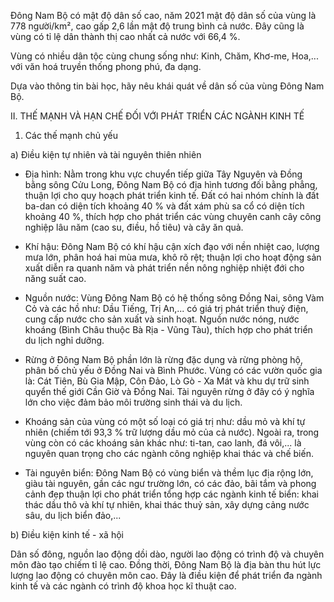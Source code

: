 Đông Nam Bộ có mật độ dân số cao, năm 2021 mật độ dân số của vùng là 778 người/km², cao gấp 2,6 lần mật độ trung bình cả nước. Đây cũng là vùng có tỉ lệ dân thành thị cao nhất cả nước với 66,4 %.

Vùng có nhiều dân tộc cùng chung sống như: Kinh, Chăm, Khơ-me, Hoa,... với văn hoá truyền thống phong phú, đa dạng.

Dựa vào thông tin bài học, hãy nêu khái quát về dân số của vùng Đông Nam Bộ.

II. THẾ MẠNH VÀ HẠN CHẾ ĐỐI VỚI PHÁT TRIỂN CÁC NGÀNH KINH TẾ

1. Các thế mạnh chủ yếu

a) Điều kiện tự nhiên và tài nguyên thiên nhiên

- Địa hình: Nằm trong khu vực chuyển tiếp giữa Tây Nguyên và Đồng bằng sông Cửu Long, Đông Nam Bộ có địa hình tương đối bằng phẳng, thuận lợi cho quy hoạch phát triển kinh tế. Đất có hai nhóm chính là đất ba-dan có diện tích khoảng 40 % và đất xám phù sa cổ có diện tích khoảng 40 %, thích hợp cho phát triển các vùng chuyên canh cây công nghiệp lâu năm (cao su, điều, hồ tiêu) và cây ăn quả.

- Khí hậu: Đông Nam Bộ có khí hậu cận xích đạo với nền nhiệt cao, lượng mưa lớn, phân hoá hai mùa mưa, khô rõ rệt; thuận lợi cho hoạt động sản xuất diễn ra quanh năm và phát triển nền nông nghiệp nhiệt đới cho năng suất cao.

- Nguồn nước: Vùng Đông Nam Bộ có hệ thống sông Đồng Nai, sông Vàm Cỏ và các hồ như: Dầu Tiếng, Trị An,... có giá trị phát triển thuỷ điện, cung cấp nước cho sản xuất và sinh hoạt. Nguồn nước nóng, nước khoáng (Bình Châu thuộc Bà Rịa - Vũng Tàu), thích hợp cho phát triển du lịch nghỉ dưỡng.

- Rừng ở Đông Nam Bộ phần lớn là rừng đặc dụng và rừng phòng hộ, phân bố chủ yếu ở Đồng Nai và Bình Phước. Vùng có các vườn quốc gia là: Cát Tiên, Bù Gia Mập, Côn Đảo, Lò Gò - Xa Mát và khu dự trữ sinh quyển thế giới Cần Giờ và Đồng Nai. Tài nguyên rừng ở đây có ý nghĩa lớn cho việc đảm bảo môi trường sinh thái và du lịch.

- Khoáng sản của vùng có một số loại có giá trị như: dầu mỏ và khí tự nhiên (chiếm tới 93,3 % trữ lượng dầu mỏ của cả nước). Ngoài ra, trong vùng còn có các khoáng sản khác như: ti-tan, cao lanh, đá vôi,... là nguyên quan trọng cho các ngành công nghiệp khai thác và chế biến.

- Tài nguyên biển: Đông Nam Bộ có vùng biển và thềm lục địa rộng lớn, giàu tài nguyên, gần các ngư trường lớn, có các đảo, bãi tắm và phong cảnh đẹp thuận lợi cho phát triển tổng hợp các ngành kinh tế biển: khai thác dầu thô và khí tự nhiên, khai thác thuỷ sản, xây dựng cảng nước sâu, du lịch biển đảo,...

b) Điều kiện kinh tế - xã hội

Dân số đông, nguồn lao động dồi dào, người lao động có trình độ và chuyên môn đào tạo chiếm tỉ lệ cao. Đồng thời, Đông Nam Bộ là địa bàn thu hút lực lượng lao động có chuyên môn cao. Đây là điều kiện để phát triển đa ngành kinh tế và các ngành có trình độ khoa học kĩ thuật cao.